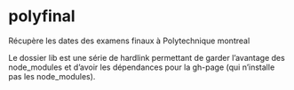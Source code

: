 # polyfinal
Récupère les dates des examens finaux à Polytechnique montreal

Le dossier lib est une série de hardlink permettant de garder l’avantage des node_modules et d’avoir les dépendances pour la gh-page (qui n’installe pas les node_modules).
